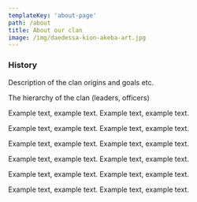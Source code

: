 ```yaml
---
templateKey: 'about-page'
path: /about
title: About our clan
image: /img/daedessa-kion-akeba-art.jpg
---
```

### History
Description of the clan origins and goals etc.

The hierarchy of the clan (leaders, officers)

Example text, example text. Example text, example text.

Example text, example text. Example text, example text.

Example text, example text. Example text, example text.

Example text, example text. Example text, example text.

Example text, example text. Example text, example text.

Example text, example text. Example text, example text.
